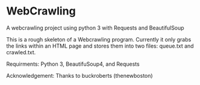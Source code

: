 # WebCrawling
A webcrawling project using python 3 with Requests and BeautifulSoup

This is a rough skeleton of a Webcrawling program. Currently it only grabs the links within an HTML page and stores them 
into two files: queue.txt and crawled.txt. 

Requirments: Python 3, BeautifuSoup4, and Requests

Acknowledgement: Thanks to buckroberts (thenewboston) 
